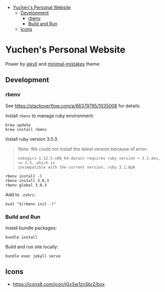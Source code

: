 - [Yuchen's Personal Website](#yuchens-personal-website)
  - [Development](#development)
    - [rbenv](#rbenv)
    - [Build and Run](#build-and-run)
  - [Icons](#icons)

# Yuchen's Personal Website

Power by [jekyll](https://jekyllrb.com/) and [minimal-mistakes](https://mmistakes.github.io/minimal-mistakes/) theme.

## Development

### rbenv

See https://stackoverflow.com/a/66379795/1035008 for details.

Install `rbenv` to manage ruby environment:

```
brew update
brew install rbenv
```

Install ruby version 3.0.3.

> Note: We could not install the latest version because of error:
> ```
> nokogiri-1.12.5-x86_64-darwin requires ruby version < 3.1.dev, >= 2.5, which is
> incompatible with the current version, ruby 3.1.0p0
> ```

```
rbenv install -l
rbenv install 3.0.3
rbenv global 3.0.3
```

Add to `.zshrc`:

```
eval "$(rbenv init -)"
```

### Build and Run

Install bundle packages:

```
bundle install
```

Build and run site locally:

```
bundle exec jekyll serve
```

## Icons

- https://icons8.com/icon/jGxSw1znSbrZ/box

